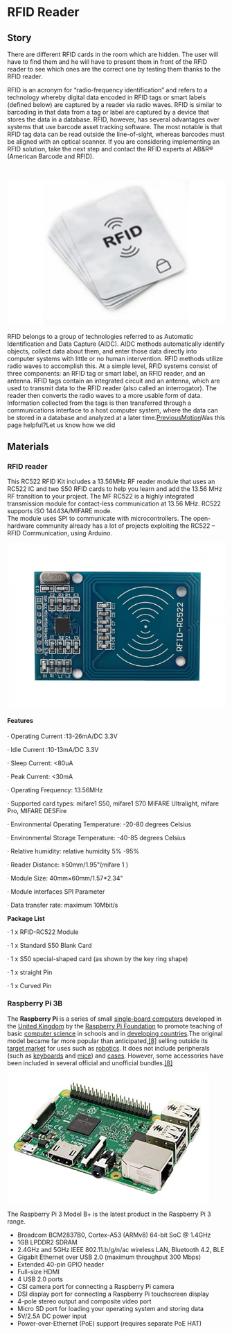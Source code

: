# RFID Reader

## Story

There are different RFID cards in the room which are hidden. The user will have to find them and he will have to present them in front of the RFID reader to see which ones are the correct one by testing them thanks to the RFID reader. 

RFID is an acronym for “radio-frequency identification” and refers to a technology whereby digital data encoded in RFID tags or smart labels \(defined below\) are captured by a reader via radio waves. RFID is similar to barcoding in that data from a tag or label are captured by a device that stores the data in a database. RFID, however, has several advantages over systems that use barcode asset tracking software. The most notable is that RFID tag data can be read outside the line-of-sight, whereas barcodes must be aligned with an optical scanner. If you are considering implementing an RFID solution, take the next step and contact the RFID experts at AB&R® \(American Barcode and RFID\).

​

![](../.gitbook/assets/image%20%284%29.png)

RFID belongs to a group of technologies referred to as Automatic Identification and Data Capture \(AIDC\). AIDC methods automatically identify objects, collect data about them, and enter those data directly into computer systems with little or no human intervention. RFID methods utilize radio waves to accomplish this. At a simple level, RFID systems consist of three components: an RFID tag or smart label, an RFID reader, and an antenna. RFID tags contain an integrated circuit and an antenna, which are used to transmit data to the RFID reader \(also called an interrogator\). The reader then converts the radio waves to a more usable form of data. Information collected from the tags is then transferred through a communications interface to a host computer system, where the data can be stored in a database and analyzed at a later time.[PreviousMotion](https://auxiliary.gitbook.io/project/)Was this page helpful?Let us know how we did  


## Materials 

### RFID reader

This RC522 RFID Kit includes a 13.56MHz RF reader module that uses an RC522 IC and two S50 RFID cards to help you learn and add the 13.56 MHz RF transition to your project. The MF RC522 is a highly integrated transmission module for contact-less communication at 13.56 MHz. RC522 supports ISO 14443A/MIFARE mode.  
 The module uses SPI to communicate with microcontrollers. The open-hardware community already has a lot of projects exploiting the RC522 – RFID Communication, using Arduino.

![](../.gitbook/assets/image%20%2819%29.png)

#### **Features**

·  Operating Current :13-26mA/DC 3.3V

·  Idle Current :10-13mA/DC 3.3V

·  Sleep Current: &lt;80uA

·  Peak Current: &lt;30mA

·  Operating Frequency: 13.56MHz

·  Supported card types: mifare1 S50, mifare1 S70 MIFARE Ultralight, mifare Pro, MIFARE DESFire

·  Environmental Operating Temperature: -20-80 degrees Celsius

·  Environmental Storage Temperature: -40-85 degrees Celsius

·  Relative humidity: relative humidity 5% -95%

·  Reader Distance: ≥50mm/1.95"\(mifare 1 \)

·  Module Size: 40mm×60mm/1.57\*2.34"

·  Module interfaces SPI Parameter

·  Data transfer rate: maximum 10Mbit/s

**Package List** 

·  1 x RFID-RC522 Module

·  1 x Standard S50 Blank Card

·  1 x S50 special-shaped card \(as shown by the key ring shape\)

·  1 x straight Pin

·  1 x Curved Pin

  


### Raspberry Pi 3B

The **Raspberry Pi** is a series of small [single-board computers](https://en.wikipedia.org/wiki/Single-board_computer) developed in the [United Kingdom](https://en.wikipedia.org/wiki/United_Kingdom) by the [Raspberry Pi Foundation](https://en.wikipedia.org/wiki/Raspberry_Pi_Foundation) to promote teaching of basic [computer science](https://en.wikipedia.org/wiki/Computer_science) in schools and in [developing countries](https://en.wikipedia.org/wiki/Developing_countries).The original model became far more popular than anticipated,[\[8\]](https://en.wikipedia.org/wiki/Raspberry_Pi#cite_note-1000x-8) selling outside its [target market](https://en.wikipedia.org/wiki/Target_market) for uses such as [robotics](https://en.wikipedia.org/wiki/Robotics). It does not include peripherals \(such as [keyboards](https://en.wikipedia.org/wiki/Keyboard_%28computing%29) and [mice](https://en.wikipedia.org/wiki/Mouse_%28computing%29)\) and [cases](https://en.wikipedia.org/wiki/Computer_case). However, some accessories have been included in several official and unofficial bundles.[\[8\]](https://en.wikipedia.org/wiki/Raspberry_Pi#cite_note-1000x-8)

![Raspberry Pi 3B](../.gitbook/assets/91zsu44+34l._sx466_.jpg)

The Raspberry Pi 3 Model B+ is the latest product in the Raspberry Pi 3 range.

* Broadcom BCM2837B0, Cortex-A53 \(ARMv8\) 64-bit SoC @ 1.4GHz
* 1GB LPDDR2 SDRAM
* 2.4GHz and 5GHz IEEE 802.11.b/g/n/ac wireless LAN, Bluetooth 4.2, BLE
* Gigabit Ethernet over USB 2.0 \(maximum throughput 300 Mbps\)
* Extended 40-pin GPIO header
* Full-size HDMI
* 4 USB 2.0 ports
* CSI camera port for connecting a Raspberry Pi camera
* DSI display port for connecting a Raspberry Pi touchscreen display
* 4-pole stereo output and composite video port
* Micro SD port for loading your operating system and storing data
* 5V/2.5A DC power input
* Power-over-Ethernet \(PoE\) support \(requires separate PoE HAT\)

